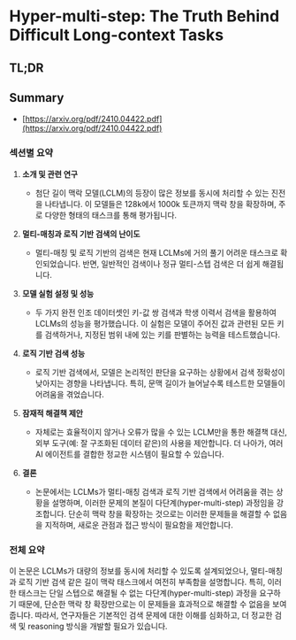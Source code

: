 # Hyper-multi-step: The Truth Behind Difficult Long-context Tasks
## TL;DR
## Summary
- [https://arxiv.org/pdf/2410.04422.pdf](https://arxiv.org/pdf/2410.04422.pdf)

### 섹션별 요약

1. **소개 및 관련 연구**
   - 첨단 길이 맥락 모델(LCLM)의 등장이 많은 정보를 동시에 처리할 수 있는 진전을 나타냅니다. 이 모델들은 128k에서 1000k 토큰까지 맥락 창을 확장하며, 주로 다양한 형태의 태스크를 통해 평가됩니다.

2. **멀티-매칭과 로직 기반 검색의 난이도**
   - 멀티-매칭 및 로직 기반의 검색은 현재 LCLMs에 거의 풀기 어려운 태스크로 확인되었습니다. 반면, 일반적인 검색이나 정규 멀티-스텝 검색은 더 쉽게 해결됩니다.

3. **모델 실험 설정 및 성능**
   - 두 가지 완전 인조 데이터셋인 키-값 쌍 검색과 학생 이력서 검색을 활용하여 LCLMs의 성능을 평가했습니다. 이 실험은 모델이 주어진 값과 관련된 모든 키를 검색하거나, 지정된 범위 내에 있는 키를 판별하는 능력을 테스트했습니다.

4. **로직 기반 검색 성능**
   - 로직 기반 검색에서, 모델은 논리적인 판단을 요구하는 상황에서 검색 정확성이 낮아지는 경향을 나타냅니다. 특히, 문맥 길이가 늘어날수록 테스트한 모델들이 어려움을 겪었습니다.

5. **잠재적 해결책 제안**
   - 자체로는 효율적이지 않거나 오류가 많을 수 있는 LCLM만을 통한 해결책 대신, 외부 도구(예: 잘 구조화된 데이터 같은)의 사용을 제안합니다. 더 나아가, 여러 AI 에이전트를 결합한 정교한 시스템이 필요할 수 있습니다.

6. **결론**
   - 논문에서는 LCLMs가 멀티-매칭 검색과 로직 기반 검색에서 어려움을 겪는 상황을 설명하며, 이러한 문제의 본질이 다단계(hyper-multi-step) 과정임을 강조합니다. 단순히 맥락 창을 확장하는 것으로는 이러한 문제들을 해결할 수 없음을 지적하며, 새로운 관점과 접근 방식이 필요함을 제안합니다.

### 전체 요약

이 논문은 LCLMs가 대량의 정보를 동시에 처리할 수 있도록 설계되었으나, 멀티-매칭과 로직 기반 검색 같은 길이 맥락 태스크에서 여전히 부족함을 설명합니다. 특히, 이러한 태스크는 단일 스텝으로 해결될 수 없는 다단계(hyper-multi-step) 과정을 요구하기 때문에, 단순한 맥락 창 확장만으로는 이 문제들을 효과적으로 해결할 수 없음을 보여줍니다. 따라서, 연구자들은 기본적인 검색 문제에 대한 이해를 심화하고, 더 정교한 검색 및 reasoning 방식을 개발할 필요가 있습니다.